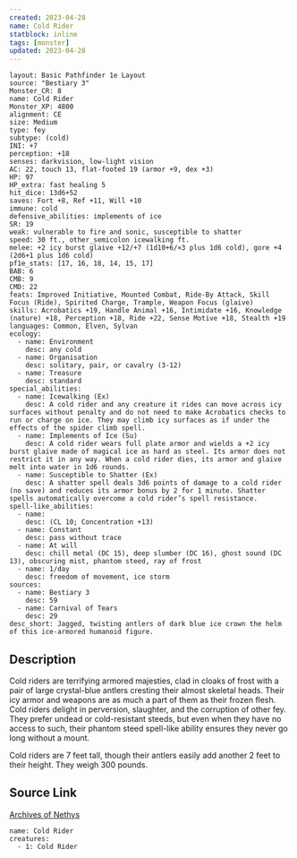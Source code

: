 ```yaml
---
created: 2023-04-28
name: Cold Rider
statblock: inline
tags: [monster]
updated: 2023-04-28
---
```

```statblock
layout: Basic Pathfinder 1e Layout
source: "Bestiary 3"
Monster_CR: 8
name: Cold Rider
Monster_XP: 4800
alignment: CE
size: Medium
type: fey
subtype: (cold)
INI: +7
perception: +18
senses: darkvision, low-light vision
AC: 22, touch 13, flat-footed 19 (armor +9, dex +3)
HP: 97
HP_extra: fast healing 5
hit_dice: 13d6+52
saves: Fort +8, Ref +11, Will +10
immune: cold
defensive_abilities: implements of ice
SR: 19
weak: vulnerable to fire and sonic, susceptible to shatter
speed: 30 ft., other_semicolon icewalking ft.
melee: +2 icy burst glaive +12/+7 (1d10+6/×3 plus 1d6 cold), gore +4 (2d6+1 plus 1d6 cold)
pf1e_stats: [17, 16, 18, 14, 15, 17]
BAB: 6
CMB: 9
CMD: 22
feats: Improved Initiative, Mounted Combat, Ride-By Attack, Skill Focus (Ride), Spirited Charge, Trample, Weapon Focus (glaive)
skills: Acrobatics +19, Handle Animal +16, Intimidate +16, Knowledge (nature) +18, Perception +18, Ride +22, Sense Motive +18, Stealth +19
languages: Common, Elven, Sylvan
ecology:
  - name: Environment
    desc: any cold
  - name: Organisation
    desc: solitary, pair, or cavalry (3-12)
  - name: Treasure
    desc: standard
special_abilities:
  - name: Icewalking (Ex)
    desc: A cold rider and any creature it rides can move across icy surfaces without penalty and do not need to make Acrobatics checks to run or charge on ice. They may climb icy surfaces as if under the effects of the spider climb spell.
  - name: Implements of Ice (Su)
    desc: A cold rider wears full plate armor and wields a +2 icy burst glaive made of magical ice as hard as steel. Its armor does not restrict it in any way. When a cold rider dies, its armor and glaive melt into water in 1d6 rounds.
  - name: Susceptible to Shatter (Ex)
    desc: A shatter spell deals 3d6 points of damage to a cold rider (no save) and reduces its armor bonus by 2 for 1 minute. Shatter spells automatically overcome a cold rider’s spell resistance.
spell-like_abilities:
  - name:
    desc: (CL 10; Concentration +13)
  - name: Constant
    desc: pass without trace
  - name: At will
    desc: chill metal (DC 15), deep slumber (DC 16), ghost sound (DC 13), obscuring mist, phantom steed, ray of frost
  - name: 1/day
    desc: freedom of movement, ice storm
sources:
  - name: Bestiary 3
    desc: 59
  - name: Carnival of Tears
    desc: 29
desc_short: Jagged, twisting antlers of dark blue ice crown the helm of this ice-armored humanoid figure.
```
## Description
Cold riders are terrifying armored majesties, clad in cloaks of frost with a pair of large crystal-blue antlers cresting their almost skeletal heads. Their icy armor and weapons are as much a part of them as their frozen flesh. Cold riders delight in perversion, slaughter, and the corruption of other fey. They prefer undead or cold-resistant steeds, but even when they have no access to such, their phantom steed spell-like ability ensures they never go long without a mount.

Cold riders are 7 feet tall, though their antlers easily add another 2 feet to their height. They weigh 300 pounds.
## Source Link
[Archives of Nethys](https://aonprd.com/MonsterDisplay.aspx?ItemName=Cold%20Rider)
```encounter-table
name: Cold Rider
creatures:
  - 1: Cold Rider
```
